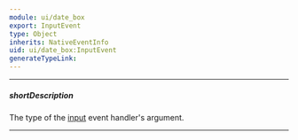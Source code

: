 ```yaml
---
module: ui/date_box
export: InputEvent
type: Object
inherits: NativeEventInfo
uid: ui/date_box:InputEvent
generateTypeLink: 
---
```

---
##### shortDescription
The type of the [input]({basewidgetpath}/Events/#input) event handler's argument.

---
<!-- Description goes here -->